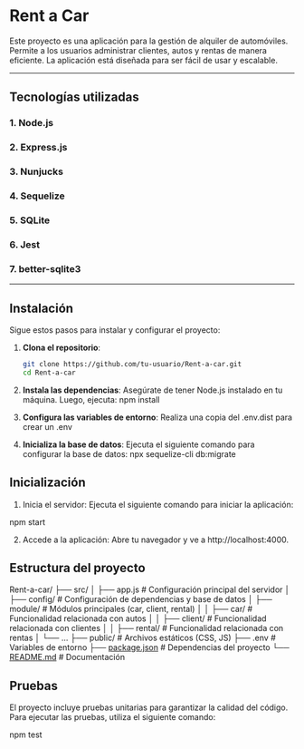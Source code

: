 # Rent a Car

Este proyecto es una aplicación para la gestión de alquiler de automóviles. Permite a los usuarios administrar clientes, autos y rentas de manera eficiente. La aplicación está diseñada para ser fácil de usar y escalable.

---

## Tecnologías utilizadas

### 1. **Node.js**

### 2. **Express.js**

### 3. **Nunjucks**

### 4. **Sequelize**

### 5. **SQLite**

### 6. **Jest**

### 7. **better-sqlite3**

---

## Instalación

Sigue estos pasos para instalar y configurar el proyecto:

1. **Clona el repositorio**:
   ```bash
   git clone https://github.com/tu-usuario/Rent-a-car.git
   cd Rent-a-car
   ```
2. **Instala las dependencias**:
Asegúrate de tener Node.js instalado en tu máquina. Luego, ejecuta:
npm install

3. **Configura las variables de entorno**:
Realiza una copia del .env.dist para crear un .env

4. **Inicializa la base de datos**:
Ejecuta el siguiente comando para configurar la base de datos:
npx sequelize-cli db:migrate

## Inicialización

1. Inicia el servidor: Ejecuta el siguiente comando para iniciar la aplicación:

npm start

2. Accede a la aplicación: Abre tu navegador y ve a http://localhost:4000.

## Estructura del proyecto

Rent-a-car/
├── src/
│   ├── app.js                # Configuración principal del servidor
│   ├── config/               # Configuración de dependencias y base de datos
│   ├── module/               # Módulos principales (car, client, rental)
│   │   ├── car/              # Funcionalidad relacionada con autos
│   │   ├── client/           # Funcionalidad relacionada con clientes
│   │   ├── rental/           # Funcionalidad relacionada con rentas
│   └── ...
├── public/                   # Archivos estáticos (CSS, JS)
├── .env                      # Variables de entorno
├── [package.json](http://_vscodecontentref_/0)              # Dependencias del proyecto
└── [README.md](http://_vscodecontentref_/1)                 # Documentación

## Pruebas

El proyecto incluye pruebas unitarias para garantizar la calidad del código. Para ejecutar las pruebas, utiliza el siguiente comando:

npm test